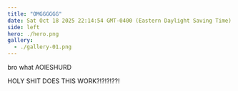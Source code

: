 ```yaml
---
title: "OMGGGGGG"
date: Sat Oct 18 2025 22:14:54 GMT-0400 (Eastern Daylight Saving Time)
side: left
hero: ./hero.png
gallery:
  - ./gallery-01.png
---
```


bro what AOIESHURD

HOLY SHIT DOES THIS WORK?!?!?!??!
